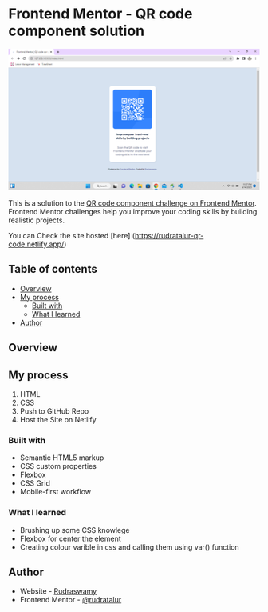 # Frontend Mentor - QR code component solution

![](./images/Screenshot%20(246).png)

This is a solution to the [QR code component challenge on Frontend Mentor](https://www.frontendmentor.io/challenges/qr-code-component-iux_sIO_H). Frontend Mentor challenges help you improve your coding skills by building realistic projects. 

You can Check the site hosted [here] (https://rudratalur-qr-code.netlify.app/)

## Table of contents

- [Overview](#overview)
- [My process](#my-process)
  - [Built with](#built-with)
  - [What I learned](#what-i-learned)
- [Author](#author)



## Overview




## My process
1. HTML
2. CSS
3. Push to GitHub Repo
4. Host the Site on Netlify


### Built with

- Semantic HTML5 markup
- CSS custom properties
- Flexbox
- CSS Grid
- Mobile-first workflow



### What I learned

- Brushing up some CSS knowlege
- Flexbox for center the element
- Creating colour varible in css and calling them using var() function


## Author

- Website - [Rudraswamy](https://rudratalur.github.io)
- Frontend Mentor - [@rudratalur](https://www.frontendmentor.io/profile/rudratalur)

